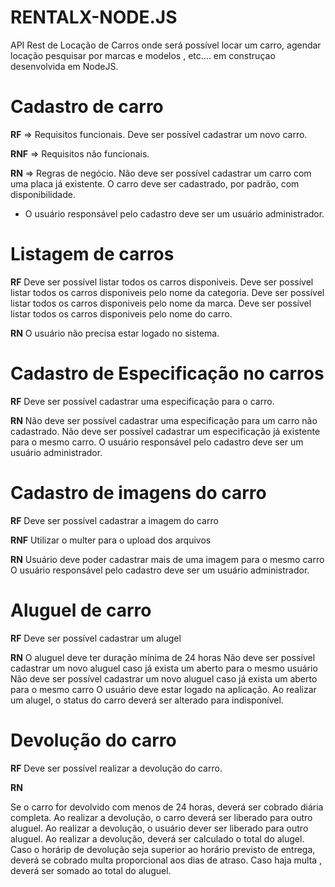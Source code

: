 # RENTALX-NODE.JS
API  Rest de Locação de Carros onde  será possível locar um carro, agendar locação pesquisar por marcas e modelos , etc.... em construçao desenvolvida em NodeJS.

# Cadastro de carro 
**RF** => Requisitos funcionais.
Deve ser possível cadastrar um novo carro.

**RNF** => Requisitos não funcionais.

**RN** => Regras de negócio.
Não deve ser possível cadastrar um carro com uma placa já existente.
O carro deve ser cadastrado, por padrão, com disponibilidade.
* O usuário responsável pelo cadastro deve ser um usuário administrador.

# Listagem de carros

**RF**
Deve ser possível listar todos os carros disponiveis.
Deve ser possível listar todos os carros disponiveis pelo nome da categoria.
Deve ser possível listar todos os carros disponiveis pelo nome da marca.
Deve ser possível listar todos os carros disponiveis pelo nome do carro.


**RN** 
O usuário não precisa estar logado no sistema.

# Cadastro de Especificação no carros

**RF**
Deve ser possível cadastrar uma especificação para o carro.


**RN** 
Não deve ser possível cadastrar uma especificação para um carro não cadastrado.
Não deve ser possível cadastrar um especificação já existente para o mesmo carro.
O usuário responsável pelo cadastro deve ser um usuário administrador.

# Cadastro de imagens do carro

**RF**
Deve ser possível cadastrar a imagem do carro 


**RNF**
Utilizar o multer para o upload dos arquivos

**RN**
Usuário deve poder cadastrar mais de uma imagem para o mesmo carro
O usuário responsável pelo cadastro deve ser um usuário administrador.

# Aluguel de carro

**RF**
Deve ser possível cadastrar um alugel
  
**RN**
O aluguel deve ter duração mínima de  24 horas
Não deve ser possível cadastrar um novo aluguel caso já exista um aberto para o mesmo usuário
Não deve ser possível cadastrar um novo aluguel caso já exista um aberto para o mesmo carro
O usuário deve estar logado na aplicação.
Ao realizar um alugel, o status do carro deverá ser alterado para indisponível.

# Devolução do carro 

**RF**
Deve ser possível realizar a devolução do carro. 

**RN**

Se o carro for devolvido com menos de 24 horas, deverá ser cobrado diária completa.
Ao realizar a devolução,  o carro deverá ser liberado para outro aluguel.
Ao realizar a devolução, o usuário dever ser liberado para outro aluguel.
Ao realizar a devolução, deverá ser calculado o total do alugel.
Caso o horárip de devolução seja superior ao horário previsto de entrega, deverá se cobrado multa proporcional aos dias de atraso.
Caso haja multa , deverá ser somado ao total do aluguel.
 



 
 

